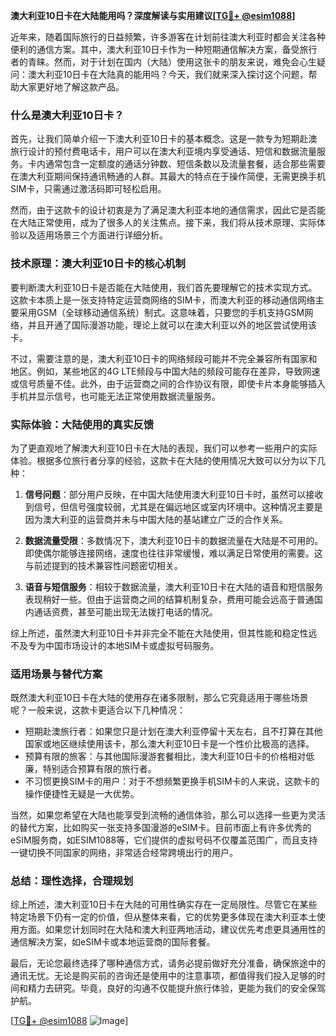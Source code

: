 **澳大利亚10日卡在大陆能用吗？深度解读与实用建议[[TG💪+ @esim1088](https://t.me/s/esim1088)]**

近年来，随着国际旅行的日益频繁，许多游客在计划前往澳大利亚时都会关注各种便利的通信方案。其中，澳大利亚10日卡作为一种短期通信解决方案，备受旅行者的青睐。然而，对于计划在国内（大陆）使用这张卡的朋友来说，难免会心生疑问：澳大利亚10日卡在大陆真的能用吗？今天，我们就来深入探讨这个问题，帮助大家更好地了解这款产品。

### 什么是澳大利亚10日卡？

首先，让我们简单介绍一下澳大利亚10日卡的基本概念。这是一款专为短期赴澳旅行设计的预付费电话卡，用户可以在澳大利亚境内享受通话、短信和数据流量服务。卡内通常包含一定额度的通话分钟数、短信条数以及流量套餐，适合那些需要在澳大利亚期间保持通讯畅通的人群。其最大的特点在于操作简便，无需更换手机SIM卡，只需通过激活码即可轻松启用。

然而，由于这款卡的设计初衷是为了满足澳大利亚本地的通信需求，因此它是否能在大陆正常使用，成为了很多人的关注焦点。接下来，我们将从技术原理、实际体验以及适用场景三个方面进行详细分析。

### 技术原理：澳大利亚10日卡的核心机制

要判断澳大利亚10日卡是否能在大陆使用，我们首先要理解它的技术实现方式。这款卡本质上是一张支持特定运营商网络的SIM卡，而澳大利亚的移动通信网络主要采用GSM（全球移动通信系统）制式。这意味着，只要您的手机支持GSM网络，并且开通了国际漫游功能，理论上就可以在澳大利亚以外的地区尝试使用该卡。

不过，需要注意的是，澳大利亚10日卡的网络频段可能并不完全兼容所有国家和地区。例如，某些地区的4G LTE频段与中国大陆的频段可能存在差异，导致网速或信号质量不佳。此外，由于运营商之间的合作协议有限，即使卡片本身能够插入手机并显示信号，也可能无法正常使用数据流量服务。

### 实际体验：大陆使用的真实反馈

为了更直观地了解澳大利亚10日卡在大陆的表现，我们可以参考一些用户的实际体验。根据多位旅行者分享的经验，这款卡在大陆的使用情况大致可以分为以下几种：

1. **信号问题**：部分用户反映，在中国大陆使用澳大利亚10日卡时，虽然可以接收到信号，但信号强度较弱，尤其是在偏远地区或室内环境中。这种情况主要是因为澳大利亚的运营商并未与中国大陆的基站建立广泛的合作关系。

2. **数据流量受限**：多数情况下，澳大利亚10日卡的数据流量在大陆是不可用的。即使偶尔能够连接网络，速度也往往非常缓慢，难以满足日常使用的需要。这与前述提到的技术兼容性问题密切相关。

3. **语音与短信服务**：相较于数据流量，澳大利亚10日卡在大陆的语音和短信服务表现稍好一些。但由于运营商之间的结算机制复杂，费用可能会远高于普通国内通话资费，甚至可能出现无法拨打电话的情况。

综上所述，虽然澳大利亚10日卡并非完全不能在大陆使用，但其性能和稳定性远不及专为中国市场设计的本地SIM卡或虚拟号码服务。

### 适用场景与替代方案

既然澳大利亚10日卡在大陆的使用存在诸多限制，那么它究竟适用于哪些场景呢？一般来说，这款卡更适合以下几种情况：

- 短期赴澳旅行者：如果您只是计划在澳大利亚停留十天左右，且不打算在其他国家或地区继续使用该卡，那么澳大利亚10日卡是一个性价比极高的选择。
- 预算有限的旅客：与其他国际漫游套餐相比，澳大利亚10日卡的价格相对低廉，特别适合预算有限的旅行者。
- 不习惯更换SIM卡的用户：对于不想频繁更换手机SIM卡的人来说，这款卡的操作便捷性无疑是一大优势。

当然，如果您希望在大陆也能享受到流畅的通信体验，那么可以选择一些更为灵活的替代方案，比如购买一张支持多国漫游的eSIM卡。目前市面上有许多优秀的eSIM服务商，如ESIM1088等，它们提供的虚拟号码不仅覆盖范围广，而且支持一键切换不同国家的网络，非常适合经常跨境出行的用户。

### 总结：理性选择，合理规划

综上所述，澳大利亚10日卡在大陆的可用性确实存在一定局限性。尽管它在某些特定场景下仍有一定的价值，但从整体来看，它的优势更多体现在澳大利亚本土使用方面。如果您计划同时在大陆和澳大利亚两地活动，建议优先考虑更具通用性的通信解决方案，如eSIM卡或本地运营商的国际套餐。

最后，无论您最终选择了哪种通信方式，请务必提前做好充分准备，确保旅途中的通讯无忧。无论是购买前的咨询还是使用中的注意事项，都值得我们投入足够的时间和精力去研究。毕竟，良好的沟通不仅能提升旅行体验，更能为我们的安全保驾护航。

[[TG💪+ @esim1088](https://t.me/s/esim1088) ![Image](https://i.postimg.cc/4NQfJmqS/Snipaste-2025-05-13-00-14-12.png)]